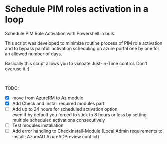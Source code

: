 # Schedule PIM roles activation in a loop
Schedule PIM Role Activation with Powershell in bulk.

This script was developed to minimize routine process of PIM role activation and to bypass painfull activation scheduling on azure portal one by one for an allowed number of days.

Basically this script allows you to vialoate Just-In-Time control. Don't overuse it ;)

<br>

TODO:<br>
- [x] move from AzureRM to Az module
- [x] Add Check and Install required modules part
- [ ] Add up to 24 hours for scheduled activation option<br>
even if by default you forced to stick to 8 hours or less by setting multiple scheduled activations consecutively
- [ ] Test modules installation
- [ ] Add error handling to CheckInstall-Module (Local Admin requirements to install; AzureAD AzureADPreview conflict)
